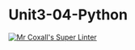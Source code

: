 # Unit3-04-Python
[![Mr Coxall's Super Linter](https://github.com/ICS3U-Programming-SamuelNkongolo/Unit3-04-Python/workflows/Mr%20Coxall's%20Super%20Linter/badge.svg)](https://github.com/ICS3U-Programming-SamuelNkongolo/Unit3-04-Python/actions/)
